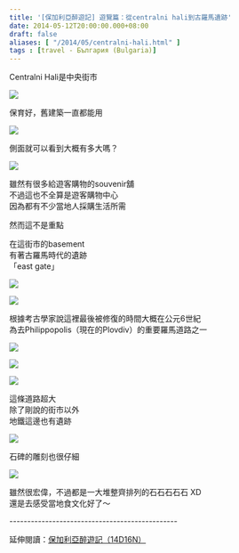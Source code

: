 ```yaml
---
title: '[保加利亞醉遊記] 遊覽篇：從centralni hali到古羅馬遺跡'
date: 2014-05-12T20:00:00.000+08:00
draft: false
aliases: [ "/2014/05/centralni-hali.html" ]
tags : [travel - България (Bulgaria)]
---
```


Centralni Hali是中央街市  

![](/images/bulgaria2c1.jpg)

保育好，舊建築一直都能用  

![](/images/bulgaria2c2.jpg)

側面就可以看到大概有多大嗎？  

![](/images/bulgaria2c3.jpg)

雖然有很多給遊客購物的souvenir舖  
不過這也不全算是遊客購物中心  
因為都有不少當地人採購生活所需  
  
然而這不是重點  
  
在這街市的basement  
有著古羅馬時代的遺跡  
「east gate」  

![](/images/bulgaria2c4.jpg)

  

![](/images/bulgaria2c5.jpg)

根據考古學家說這裡最後被修復的時間大概在公元6世紀  
為去Philippopolis（現在的Plovdiv）的重要羅馬道路之一  

![](/images/bulgaria2c6.jpg)

  
  

![](/images/bulgaria2c7.jpg)

  
  

![](/images/bulgaria2c8.jpg)

這條道路超大  
除了剛說的街市以外  
地鐵這邊也有遺跡  

![](/images/bulgaria2c9.jpg)

石碑的雕刻也很仔細  

![](/images/bulgaria2c10.jpg)

雖然很宏偉，不過都是一大堆整齊排列的石石石石石 XD  
還是去感受當地食文化好了～  
  
\-----------------------------------------------  
  
延伸閱讀：[保加利亞醉遊記（14D16N）](https://hidie.net/bulgaria14d16n/)
